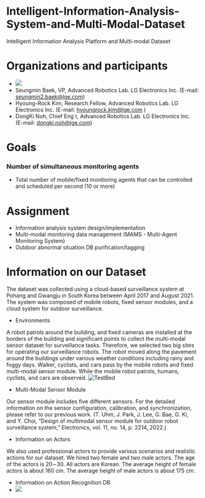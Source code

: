# Intelligent-Information-Analysis-System-and-Multi-Modal-Dataset
Intelligent Information Analysis Platform and Multi-modal Dataset

# Organizations and participants
* ![](https://www.lge.co.kr/lgekor/asset/company/images/about/ci_img03.jpg)
* Seungmin Baek, VP, Advanced Robotics Lab. LG Electronics Inc. (E-mail: seungmin2.baek@lge.com)
* Hyoung-Rock Kim, Research Fellow, Advanced Robotics Lab. LG Electronics Inc. (E-mail: hyoungrock.kim@lge.com )
* DongKi Noh, Chief Eng`r, Advanced Robotics Lab. LG Electronics Inc. (E-mail: dongki.noh@lge.com)


# Goals
### Number of simultaneous monitoring agents
* Total number of mobile/fixed monitoring agents that can be controlled and scheduled per second (10 or more)

# Assignment
* Information analysis system design/implementation
* Multi-modal monitoring data management (MAMS - Multi-Agent Monitoring System)
* Outdoor abnormal situation DB purification/tagging

# Information on our Dataset 
The dataset was collected using a cloud-based surveillance
system at Pohang and Gwangju in South Korea between
April 2017 and August 2021. The system was composed of
mobile robots, fixed sensor modules, and a cloud system for
outdoor surveillance.
* Environments

A robot patrols around the building, and fixed cameras
are installed at the borders of the building and significant
points to collect the multi-modal sensor dataset for
surveillance tasks. Therefore, we selected two big sites for
operating our surveillance robots. The
robot moved along the pavement around the buildings under
various weather conditions including rainy and foggy days.
Walker, cyclists, and cars pass by the mobile robots and fixed
multi-modal sensor module. While the mobile robot patrols,
humans, cyclists, and cars are observed.
![TestBed](https://github.com/lge-robot-navi/Intelligent-Information-Analysis-System-and-Multi-Modal-Dataset/issues/38#issue-1446927446)

* Multi-Modal Sensor Module

Our sensor module includes five different sensors. For the detailed information on the sensor
configuration, calibration, and synchronization, please refer
to our previous work. (T. Uhm, J. Park, J. Lee, G. Bae, G. Ki, and Y. Choi, “Design of
multimodal sensor module for outdoor robot surveillance system,”
Electronics, vol. 11, no. 14, p. 2214, 2022.)

* Information on Actors 

We also used professional actors to provide various
scenarios and realistic actions for our dataset. We hired two female and two male actors. The age of the actors is 20∼30. All
actors are Korean. The average height of female actors is about 160 cm. The
average height of male actors is about 175 cm.

* Information on Action Recognition DB
* ![](https://github.com/lge-robot-navi/Intelligent-Information-Analysis-System-and-Multi-Modal-Dataset/issues/39#issue-1446932411)
